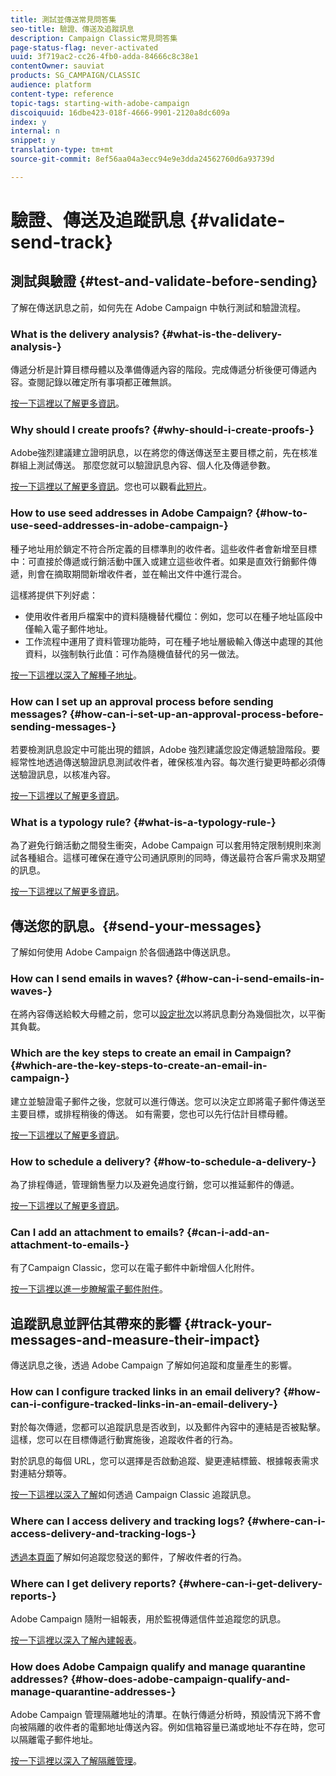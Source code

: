 ```yaml
---
title: 測試並傳送常見問答集
seo-title: 驗證、傳送及追蹤訊息
description: Campaign Classic常見問答集
page-status-flag: never-activated
uuid: 3f719ac2-cc26-4fb0-adda-84666c8c38e1
contentOwner: sauviat
products: SG_CAMPAIGN/CLASSIC
audience: platform
content-type: reference
topic-tags: starting-with-adobe-campaign
discoiquuid: 16dbe423-018f-4666-9901-2120a8dc609a
index: y
internal: n
snippet: y
translation-type: tm+mt
source-git-commit: 8ef56aa04a3ecc94e9e3dda24562760d6a93739d

---
```



# 驗證、傳送及追蹤訊息 {#validate-send-track}

## 測試與驗證 {#test-and-validate-before-sending}

了解在傳送訊息之前，如何先在 Adobe Campaign 中執行測試和驗證流程。

### What is the delivery analysis? {#what-is-the-delivery-analysis-}

傳遞分析是計算目標母體以及準備傳遞內容的階段。完成傳遞分析後便可傳遞內容。查閱記錄以確定所有事項都正確無誤。

[按一下這裡以了解更多資訊](../../delivery/using/steps-validating-the-delivery.md)。

### Why should I create proofs? {#why-should-i-create-proofs-}

Adobe強烈建議建立證明訊息，以在將您的傳送傳送至主要目標之前，先在核准群組上測試傳送。 那麼您就可以驗證訊息內容、個人化及傳遞參數。

[按一下這裡以了解更多資訊](../../delivery/using/steps-validating-the-delivery.md#sending-a-proof)。您也可以觀看[此短片](https://docs.adobe.com/content/help/en/campaign-learn/campaign-classic-tutorials/getting-started/managing-seed-and-proofs.html)。

### How to use seed addresses in Adobe Campaign? {#how-to-use-seed-addresses-in-adobe-campaign-}

種子地址用於鎖定不符合所定義的目標準則的收件者。這些收件者會新增至目標中：可直接於傳遞或行銷活動中匯入或建立這些收件者。如果是直效行銷郵件傳遞，則會在摘取期間新增收件者，並在輸出文件中進行混合。

這樣將提供下列好處：

* 使用收件者用戶檔案中的資料隨機替代欄位：例如，您可以在種子地址區段中僅輸入電子郵件地址。
* 工作流程中運用了資料管理功能時，可在種子地址層級輸入傳送中處理的其他資料，以強制執行此值：可作為隨機值替代的另一做法。

[按一下這裡以深入了解種子地址](../../delivery/using/about-seed-addresses.md)。

### How can I set up an approval process before sending messages? {#how-can-i-set-up-an-approval-process-before-sending-messages-}

若要檢測訊息設定中可能出現的錯誤，Adobe 強烈建議您設定傳遞驗證階段。要經常性地透過傳送驗證訊息測試收件者，確保核准內容。每次進行變更時都必須傳送驗證訊息，以核准內容。

[按一下這裡以了解更多資訊](../../delivery/using/steps-validating-the-delivery.md#sending-a-proof)。

### What is a typology rule? {#what-is-a-typology-rule-}

為了避免行銷活動之間發生衝突，Adobe Campaign 可以套用特定限制規則來測試各種組合。這樣可確保在遵守公司通訊原則的同時，傳送最符合客戶需求及期望的訊息。

[按一下這裡以了解更多資訊](../../campaign/using/about-campaign-typologies.md)。

## 傳送您的訊息。{#send-your-messages}

了解如何使用 Adobe Campaign 於各個通路中傳送訊息。

### How can I send emails in waves? {#how-can-i-send-emails-in-waves-}

在將內容傳送給較大母體之前，您可以[設定批次](../../delivery/using/steps-sending-the-delivery.md#sending-using-multiple-waves)以將訊息劃分為幾個批次，以平衡其負載。

### Which are the key steps to create an email in Campaign? {#which-are-the-key-steps-to-create-an-email-in-campaign-}

建立並驗證電子郵件之後，您就可以進行傳送。您可以決定立即將電子郵件傳送至主要目標，或排程稍後的傳送。 如有需要，您也可以先行估計目標母體。

[按一下這裡以了解更多資訊](../../delivery/using/steps-validating-the-delivery.md#sending-a-proof)。

### How to schedule a delivery? {#how-to-schedule-a-delivery-}

為了排程傳遞，管理銷售壓力以及避免過度行銷，您可以推延郵件的傳遞。

[按一下這裡以了解更多資訊](../../delivery/using/steps-sending-the-delivery.md#scheduling-the-delivery-sending)。

### Can I add an attachment to emails? {#can-i-add-an-attachment-to-emails-}

有了Campaign Classic，您可以在電子郵件中新增個人化附件。

[按一下這裡以進一步瞭解電子郵件附件](../../delivery/using/attaching-files.md)。

## 追蹤訊息並評估其帶來的影響 {#track-your-messages-and-measure-their-impact}

傳送訊息之後，透過 Adobe Campaign 了解如何追蹤和度量產生的影響。

### How can I configure tracked links in an email delivery? {#how-can-i-configure-tracked-links-in-an-email-delivery-}

對於每次傳遞，您都可以追蹤訊息是否收到，以及郵件內容中的連結是否被點擊。這樣，您可以在目標傳遞行動實施後，追蹤收件者的行為。

對於訊息的每個 URL，您可以選擇是否啟動追蹤、變更連結標籤、根據報表需求對連結分類等。

[按一下這裡以深入了解](../../delivery/using/about-message-tracking.md)如何透過 Campaign Classic 追蹤訊息。

### Where can I access delivery and tracking logs? {#where-can-i-access-delivery-and-tracking-logs-}

[透過本頁面](../../delivery/using/monitoring-a-delivery.md)了解如何追蹤您發送的郵件，了解收件者的行為。

### Where can I get delivery reports? {#where-can-i-get-delivery-reports-}

Adobe Campaign 隨附一組報表，用於監視傳遞信件並追蹤您的訊息。

[按一下這裡以深入了解內建報表](../../reporting/using/delivery-reports.md)。

### How does Adobe Campaign qualify and manage quarantine addresses? {#how-does-adobe-campaign-qualify-and-manage-quarantine-addresses-}

Adobe Campaign 管理隔離地址的清單。在執行傳遞分析時，預設情況下將不會向被隔離的收件者的電郵地址傳送內容。例如信箱容量已滿或地址不存在時，您可以隔離電子郵件地址。

[按一下這裡以深入了解隔離管理](../../delivery/using/understanding-quarantine-management.md)。
